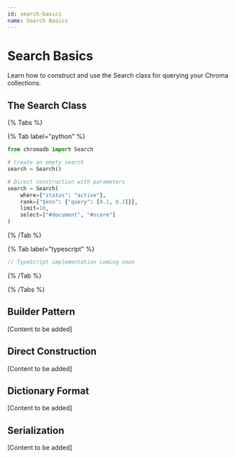 ```yaml
---
id: search-basics
name: Search Basics
---
```


# Search Basics

Learn how to construct and use the Search class for querying your Chroma collections.

## The Search Class

{% Tabs %}

{% Tab label="python" %}
```python
from chromadb import Search

# Create an empty search
search = Search()

# Direct construction with parameters
search = Search(
    where={"status": "active"},
    rank={"$knn": {"query": [0.1, 0.2]}},
    limit=10,
    select=["#document", "#score"]
)
```
{% /Tab %}

{% Tab label="typescript" %}
```typescript
// TypeScript implementation coming soon
```
{% /Tab %}

{% /Tabs %}

## Builder Pattern

[Content to be added]

## Direct Construction

[Content to be added]

## Dictionary Format

[Content to be added]

## Serialization

[Content to be added]